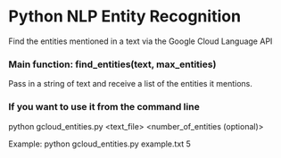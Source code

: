 # Python NLP Entity Recognition
Find the entities mentioned in a text via the Google Cloud Language API

### Main function: find_entities(text, max_entities)
Pass in a string of text and receive a list of the entities it mentions.

### If you want to use it from the command line
python gcloud_entities.py <text_file> <number_of_entities (optional)>

Example: python gcloud_entities.py example.txt 5


